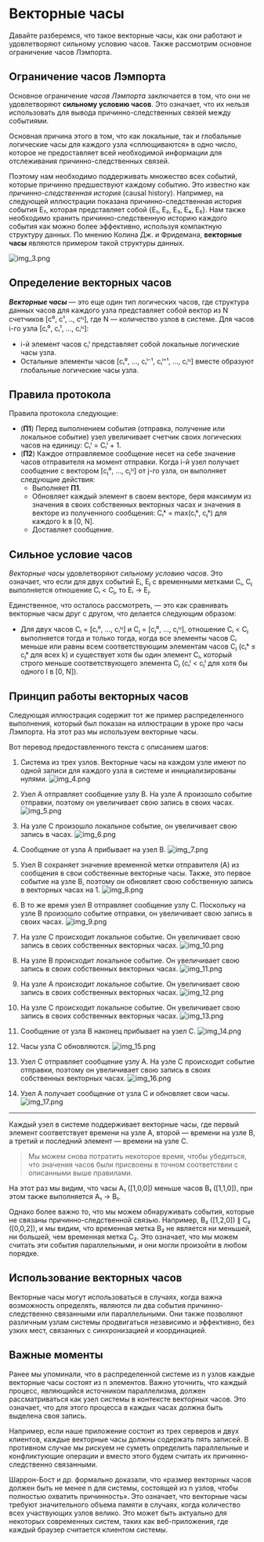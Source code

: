 
# Векторные часы

Давайте разберемся, что такое векторные часы, как они работают и удовлетворяют сильному условию часов. Также рассмотрим основное ограничение часов Лэмпорта.



## Ограничение часов Лэмпорта

Основное ограничение *часов Лэмпорта* заключается в том, что они не удовлетворяют **сильному условию часов**. Это означает, что их нельзя использовать для вывода причинно-следственных связей между событиями.

Основная причина этого в том, что как локальные, так и глобальные логические часы для каждого узла «сплющиваются» в одно число, которое не предоставляет всей необходимой информации для отслеживания причинно-следственных связей.

Поэтому нам необходимо поддерживать множество всех событий, которые причинно предшествуют каждому событию. Это известно как *причинно-следственная история* (causal history). Например, на следующей иллюстрации показана причинно-следственная история события E₇, которая представляет собой {E₁, E₂, E₃, E₄, E₅}. Нам также необходимо хранить причинно-следственную историю каждого события как можно более эффективно, используя компактную структуру данных. По мнению Колина Дж. и Фридемана, **векторные часы** являются примером такой структуры данных.

![img_3.png](img/img_3.png)
## Определение векторных часов

***Векторные часы*** — это еще один тип логических часов, где структура данных часов для каждого узла представляет собой вектор из N счетчиков [c⁰, c¹, .., cᴺ], где N — количество узлов в системе. Для часов i-го узла [cᵢ⁰, cᵢ¹, ..., cᵢᴺ]:

*   i-й элемент часов cᵢⁱ представляет собой локальные логические часы узла.
*   Остальные элементы часов [cᵢ⁰, ..., cᵢⁱ⁻¹, cᵢⁱ⁺¹, ..., cᵢᴺ] вместе образуют глобальные логические часы узла.

## Правила протокола

Правила протокола следующие:

*   (**П1**) Перед выполнением события (отправка, получение или локальное событие) узел увеличивает счетчик своих логических часов на единицу: Cᵢⁱ = Cᵢⁱ + 1.
*   (**П2**) Каждое отправляемое сообщение несет на себе значение часов отправителя на момент отправки. Когда i-й узел получает сообщение с вектором [cⱼ⁰, ..., cⱼᴺ] от j-го узла, он выполняет следующие действия:
    *   Выполняет **П1**.
    *   Обновляет каждый элемент в своем векторе, беря максимум из значения в своих собственных векторных часах и значения в векторе из полученного сообщения: Cᵢᵏ = max(cᵢᵏ, cⱼᵏ) для каждого k в [0, N].
    *   Доставляет сообщение.

## Сильное условие часов

*Векторные часы* удовлетворяют *сильному условию часов*. Это означает, что если для двух событий Eᵢ, Eⱼ с временными метками Cᵢ, Cⱼ выполняется отношение Cᵢ < Cⱼ, то Eᵢ → Eⱼ.

Единственное, что осталось рассмотреть, — это как сравнивать векторные часы друг с другом, что делается следующим образом:

*   Для двух часов Cᵢ = [cᵢ⁰, ..., cᵢᴺ] и Cⱼ = [cⱼ⁰, ..., cⱼᴺ], отношение Cᵢ < Cⱼ выполняется тогда и только тогда, когда все элементы часов Cᵢ меньше или равны всем соответствующим элементам часов Cⱼ (cᵢᵏ ≤ cⱼᵏ для всех k) и существует хотя бы один элемент Cᵢ, который строго меньше соответствующего элемента Cⱼ (cᵢˡ < cⱼˡ для хотя бы одного l в [0, N]).

## Принцип работы векторных часов

Следующая иллюстрация содержит тот же пример распределенного выполнения, который был показан на иллюстрации в уроке про часы Лэмпорта. На этот раз мы используем векторные часы.

Вот перевод предоставленного текста с описанием шагов:

1) Система из трех узлов. Векторные часы на каждом узле имеют по одной записи для каждого узла в системе и инициализированы нулями.
   ![img_4.png](img/img_4.png)

2) Узел A отправляет сообщение узлу B. На узле A произошло событие отправки, поэтому он увеличивает свою запись в своих часах.
   ![img_5.png](img/img_5.png)

3) На узле C произошло локальное событие, он увеличивает свою запись в часах.
   ![img_6.png](img/img_6.png)

4) Сообщение от узла A прибывает на узел B.
   ![img_7.png](img/img_7.png)

5) Узел B сохраняет значение временной метки отправителя (A) из сообщения в свои собственные векторные часы. Также, это первое событие на узле B, поэтому он обновляет свою собственную запись в векторных часах на 1.
   ![img_8.png](img/img_8.png)

6) В то же время узел B отправляет сообщение узлу C. Поскольку на узле B произошло событие отправки, он увеличивает свою запись в своих часах.
   ![img_9.png](img/img_9.png)

7) На узле C происходит локальное событие. Он увеличивает свою запись в своих собственных векторных часах.
   ![img_10.png](img/img_10.png)

8) На узле B происходит локальное событие. Он увеличивает свою запись в своих собственных векторных часах.
   ![img_11.png](img/img_11.png)

9) На узле A происходит локальное событие. Он увеличивает свою запись в своих собственных векторных часах.
   ![img_12.png](img/img_12.png)

10) На узле C происходит локальное событие. Он увеличивает свою запись в своих собственных векторных часах.
    ![img_13.png](img/img_13.png)

11) Сообщение от узла B наконец прибывает на узел C.
    ![img_14.png](img/img_14.png)

12) Часы узла C обновляются.
    ![img_15.png](img/img_15.png)

13) Узел C отправляет сообщение узлу A. На узле C происходит событие отправки, поэтому он увеличивает свою запись в своих собственных векторных часах.
    ![img_16.png](img/img_16.png)

14) Узел A получает сообщение от узла C и обновляет свои часы.
    ![img_17.png](img/img_17.png)

---

Каждый узел в системе поддерживает векторные часы, где первый элемент соответствует времени на узле A, второй — времени на узле B, а третий и последний элемент — времени на узле C.

> Мы можем снова потратить некоторое время, чтобы убедиться, что значения часов были присвоены в точном соответствии с описанными выше правилами.

На этот раз мы видим, что часы A₁ ([1,0,0]) меньше часов B₁ ([1,1,0]), при этом также выполняется A₁ → B₁.

Однако более важно то, что мы можем обнаруживать события, которые не связаны причинно-следственной связью. Например, B₂ ([1,2,0]) ∥ C₂ ([0,0,2]), и мы видим, что временная метка B₂ не является ни меньшей, ни большей, чем временная метка C₂. Это означает, что мы можем считать эти события параллельными, и они могли произойти в любом порядке.

## Использование векторных часов

Векторные часы могут использоваться в случаях, когда важна возможность определять, являются ли два события причинно-следственно связанными или параллельными. Они также позволяют различным узлам системы продвигаться независимо и эффективно, без узких мест, связанных с синхронизацией и координацией.

## Важные моменты

Ранее мы упоминали, что в распределенной системе из n узлов каждые векторные часы состоят из n элементов. Важно уточнить, что каждый процесс, являющийся источником параллелизма, должен рассматриваться как узел системы в контексте векторных часов. Это означает, что для этого процесса в каждых часах должна быть выделена своя запись.

Например, если наше приложение состоит из трех серверов и двух клиентов, каждые векторные часы должны содержать пять записей. В противном случае мы рискуем не суметь определить параллельные и конфликтующие операции и вместо этого будем считать их причинно-следственно связанными.

Шаррон-Бост и др. формально доказали, что «размер векторных часов должен быть не менее n для системы, состоящей из n узлов, чтобы полностью охватить причинность». Это означает, что векторные часы требуют значительного объема памяти в случаях, когда количество всех участвующих узлов велико. Это может быть актуально для некоторых современных систем, таких как веб-приложения, где каждый браузер считается клиентом системы.